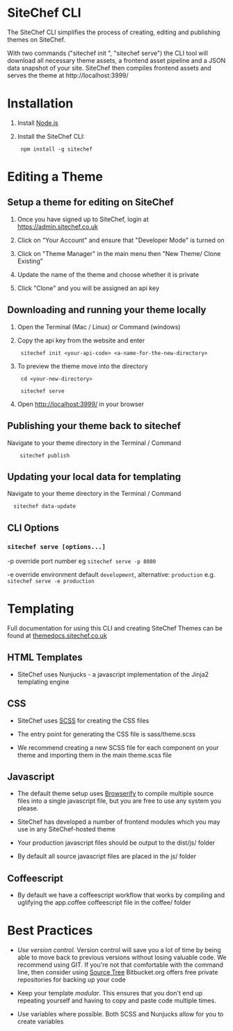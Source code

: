 SiteChef CLI
============

The SiteChef CLI simplifies the process of creating, editing and publishing
themes on SiteChef.

With two commands ("sitechef init <api-code>", "sitechef serve") the CLI tool
will download all necessary theme assets, a frontend asset pipeline and a JSON
data snapshot of your site. SiteChef then compiles frontend assets and serves
the theme at http://localhost:3999/


# Installation

1. Install [Node.js](http://nodejs.org/download/)

2. Install the SiteChef CLI:

        npm install -g sitechef


# Editing a Theme


## Setup a theme for editing on SiteChef

1. Once you have signed up to SiteChef, login at https://admin.sitechef.co.uk

2. Click on "Your Account" and ensure that "Developer Mode" is turned on

3. Click on "Theme Manager" in the main menu then "New Theme/ Clone Existing"

4. Update the name of the theme and choose whether it is private

5. Click "Clone" and you will be assigned an api key


## Downloading and running your theme locally

1. Open the Terminal (Mac / Linux) or Command (windows)

2. Copy the api key from the website and enter

        sitechef init <your-api-code> <a-name-for-the-new-directory>

3. To preview the theme move into the directory

        cd <your-new-directory>

        sitechef serve


4. Open [http://localhost:3999/](http://localhost:3999/) in your browser


## Publishing your theme back to sitechef


Navigate to your theme directory in the Terminal / Command

        sitechef publish


## Updating your local data for templating

Navigate to your theme directory in the Terminal / Command

      sitechef data-update


## CLI Options

### `sitechef serve [options...]`

-p <int> override port number eg `sitechef serve -p 8080`

-e <string> override environment default `development`, alternative: `production` e.g. `sitechef serve -e production`

# Templating

Full documentation for using this CLI and creating SiteChef Themes
can be found at [themedocs.sitechef.co.uk](http://themedocs.sitechef.co.uk)


## HTML Templates

- SiteChef uses Nunjucks - a javascript implementation of the Jinja2 templating engine

## CSS

- SiteChef uses [SCSS](http://sass-lang.com) for creating the CSS files

- The entry point for generating the CSS file is sass/theme.scss

- We recommend creating a new SCSS file for each component on your theme
  and importing them in the main theme.scss file

## Javascript

- The default theme setup uses [Browserify](http://browserify.org/) to compile
  multiple source files into a single javascript file, but you are free to use
  any system you please.

- SiteChef has developed a number of frontend modules which you may use in any
  SiteChef-hosted theme

- Your production javascript files should be output to the dist/js/ folder

- By default all source javascript files are placed in the js/ folder

## Coffeescript

- By default we have a coffeescript workflow that works by compiling and uglifying
  the app.coffee coffeescript file in the coffee/ folder


# Best Practices

- *Use version control*. Version control will save you a lot of time
  by being able to move back to previous versions without losing
  valuable code. We recommend using GIT. If you're not that comfortable
  with the command line, then consider using [Source Tree](https://www.atlassian.com/software/sourcetree/overview)
  Bitbucket.org offers free private repositories for backing up your code

- Keep your template *modular*. This ensures that you don't end up repeating yourself
  and having to copy and paste code multiple times.

- Use variables where possible. Both SCSS and Nunjucks allow for you to create variables







